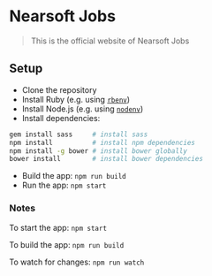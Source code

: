 # Nearsoft Jobs

> This is the official website of Nearsoft Jobs

## Setup

* Clone the repository
* Install Ruby (e.g. using [`rbenv`](https://github.com/rbenv/rbenv))
* Install Node.js (e.g. using [`nodenv`](https://github.com/nodenv/nodenv))
* Install dependencies:

```bash
gem install sass     # install sass
npm install          # install npm dependencies
npm install -g bower # install bower globally
bower install        # install bower dependencies
```

* Build the app: `npm run build`
* Run the app: `npm start`

### Notes

To start the app: `npm start`

To build the app: `npm run build`

To watch for changes: `npm run watch`
